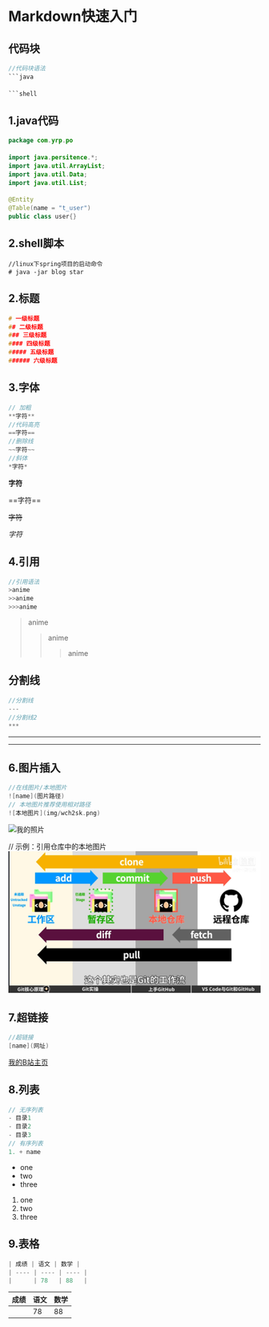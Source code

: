 # Markdown快速入门

## 代码块

```java
//代码块语法
```java

```shell 
```

## 1.java代码

```java
package com.yrp.po

import java.persitence.*;
import java.util.ArrayList;
import java.util.Data;
import java.util.List;

@Entity
@Table(name = "t_user")
public class user{}
```

## 2.shell脚本

```shell
//linux下spring项目的启动命令
# java -jar blog star
```

## 2.标题

```c
# 一级标题
## 二级标题
### 三级标题
#### 四级标题
##### 五级标题
###### 六级标题
```

## 3.字体

```c
// 加粗
**字符**
//代码高亮
==字符==
//删除线
~~字符~~
//斜体
*字符*
```

**字符**

==字符==

~~字符~~

*字符*

## 4.引用

```c
//引用语法
>anime
>>anime
>>>anime
```

>anime
>>anime
>>>anime
>>>
## 分割线

```c
//分割线
---
//分割线2
***
```

---
***

## 6.图片插入

```c
//在线图片/本地图片
![name](图片路径)
// 本地图片推荐使用相对路径
![本地图片](img/wch2sk.png)
```

 ![我的照片](https://i0.hdslb.com/bfs/archive/669f29ce1f4d26a386a67351c17dc716149fc44b.jpg)

// 示例：引用仓库中的本地图片
![仓库中的图片](img/wch2sk.png)

## 7.超链接

```c
//超链接
[name](网址)
```

[我的B站主页](https://space.bilibili.com/395022015/)

## 8.列表

```c
// 无序列表
- 目录1
- 目录2
- 目录3
// 有序列表
1. + name
```

- one
- two
- three

1. one
2. two
3. three

## 9.表格

```c
| 成绩 | 语文 | 数学 |
| ---- | ---- | ---- |
|      | 78   | 88   |
```

| 成绩 | 语文 | 数学 |
| ---- | ---- | ---- |
|      | 78   | 88   |
